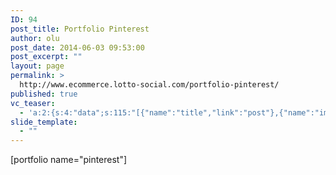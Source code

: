 ```yaml
---
ID: 94
post_title: Portfolio Pinterest
author: olu
post_date: 2014-06-03 09:53:00
post_excerpt: ""
layout: page
permalink: >
  http://www.ecommerce.lotto-social.com/portfolio-pinterest/
published: true
vc_teaser:
  - 'a:2:{s:4:"data";s:115:"[{"name":"title","link":"post"},{"name":"image","image":"featured","link":"none"},{"name":"text","mode":"excerpt"}]";s:7:"bgcolor";s:0:"";}'
slide_template:
  - ""
---
```

[portfolio name="pinterest"]
